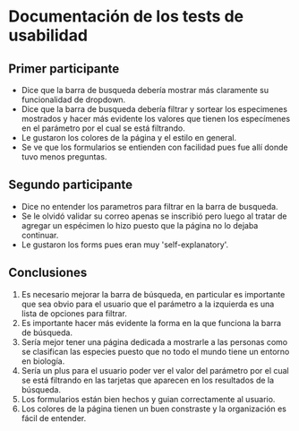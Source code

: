 # Documentación de los tests de usabilidad

## Primer participante
- Dice que la barra de busqueda debería mostrar más claramente su funcionalidad de dropdown.
- Dice que la barra de busqueda debería filtrar y sortear los especimenes mostrados y hacer más evidente los valores que tienen los especímenes en el parámetro por el cual se está filtrando.
- Le gustaron los colores de la página y el estilo en general.
- Se ve que los formularios se entienden con facilidad pues fue allí donde tuvo menos preguntas.

## Segundo participante
- Dice no entender los parametros para filtrar en la barra de busqueda.
- Se le olvidó validar su correo apenas se inscribió pero luego al tratar de agregar un espécimen lo hizo puesto que la página no lo dejaba continuar.
- Le gustaron los forms pues eran muy 'self-explanatory'.

## Conclusiones
1. Es necesario mejorar la barra de búsqueda, en particular es importante que sea obvio para el usuario que el parámetro a la izquierda es una lista de opciones para filtrar.
2. Es importante hacer más evidente la forma en la que funciona la barra de búsqueda.
3. Sería mejor tener una página dedicada a mostrarle a las personas como se clasifican las especies puesto que no todo el mundo tiene un entorno en biología.
4. Sería un plus para el usuario poder ver el valor del parámetro por el cual se está filtrando en las tarjetas que aparecen en los resultados de la búsqueda.
5. Los formularios están bien hechos y guian correctamente al usuario.
6. Los colores de la página tienen un buen constraste y la organización es fácil de entender.